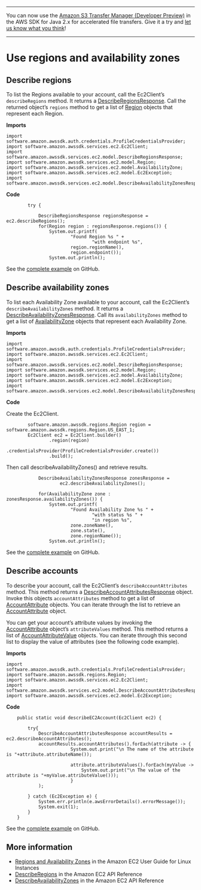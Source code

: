 --------

You can now use the [Amazon S3 Transfer Manager \(Developer Preview\)](https://bit.ly/2WQebiP) in the AWS SDK for Java 2\.x for accelerated file transfers\. Give it a try and [let us know what you think](https://bit.ly/3zT1YYM)\!

--------

# Use regions and availability zones<a name="examples-ec2-regions-zones"></a>

## Describe regions<a name="describe-regions"></a>

To list the Regions available to your account, call the Ec2Client’s `describeRegions` method\. It returns a [DescribeRegionsResponse](http://docs.aws.amazon.com/sdk-for-java/latest/reference/software/amazon/awssdk/services/ec2/model/DescribeRegionsResponse.html)\. Call the returned object’s `regions` method to get a list of [Region](http://docs.aws.amazon.com/sdk-for-java/latest/reference/software/amazon/awssdk/services/ec2/model/Region.html) objects that represent each Region\.

 **Imports** 

```
import software.amazon.awssdk.auth.credentials.ProfileCredentialsProvider;
import software.amazon.awssdk.services.ec2.Ec2Client;
import software.amazon.awssdk.services.ec2.model.DescribeRegionsResponse;
import software.amazon.awssdk.services.ec2.model.Region;
import software.amazon.awssdk.services.ec2.model.AvailabilityZone;
import software.amazon.awssdk.services.ec2.model.Ec2Exception;
import software.amazon.awssdk.services.ec2.model.DescribeAvailabilityZonesResponse;
```

 **Code** 

```
        try {

            DescribeRegionsResponse regionsResponse = ec2.describeRegions();
            for(Region region : regionsResponse.regions()) {
                System.out.printf(
                        "Found Region %s " +
                                "with endpoint %s",
                        region.regionName(),
                        region.endpoint());
                System.out.println();
```

See the [complete example](https://github.com/awsdocs/aws-doc-sdk-examples/blob/master/javav2/example_code/ec2/src/main/java/com/example/ec2/DescribeRegionsAndZones.java) on GitHub\.

## Describe availability zones<a name="describe-availability-zones"></a>

To list each Availability Zone available to your account, call the Ec2Client’s `describeAvailabilityZones` method\. It returns a [DescribeAvailabilityZonesResponse](http://docs.aws.amazon.com/sdk-for-java/latest/reference/software/amazon/awssdk/services/ec2/model/DescribeAvailabilityZonesResponse.html)\. Call its `availabilityZones` method to get a list of [AvailabilityZone](http://docs.aws.amazon.com/sdk-for-java/latest/reference/software/amazon/awssdk/services/ec2/model/AvailabilityZone.html) objects that represent each Availability Zone\.

 **Imports** 

```
import software.amazon.awssdk.auth.credentials.ProfileCredentialsProvider;
import software.amazon.awssdk.services.ec2.Ec2Client;
import software.amazon.awssdk.services.ec2.model.DescribeRegionsResponse;
import software.amazon.awssdk.services.ec2.model.Region;
import software.amazon.awssdk.services.ec2.model.AvailabilityZone;
import software.amazon.awssdk.services.ec2.model.Ec2Exception;
import software.amazon.awssdk.services.ec2.model.DescribeAvailabilityZonesResponse;
```

 **Code** 

Create the Ec2Client\.

```
        software.amazon.awssdk.regions.Region region = software.amazon.awssdk.regions.Region.US_EAST_1;
        Ec2Client ec2 = Ec2Client.builder()
                .region(region)
                .credentialsProvider(ProfileCredentialsProvider.create())
                .build();
```

Then call describeAvailabilityZones\(\) and retrieve results\.

```
            DescribeAvailabilityZonesResponse zonesResponse =
                    ec2.describeAvailabilityZones();

            for(AvailabilityZone zone : zonesResponse.availabilityZones()) {
                System.out.printf(
                        "Found Availability Zone %s " +
                                "with status %s " +
                                "in region %s",
                        zone.zoneName(),
                        zone.state(),
                        zone.regionName());
                System.out.println();
```

See the [complete example](https://github.com/awsdocs/aws-doc-sdk-examples/blob/master/javav2/example_code/ec2/src/main/java/com/example/ec2/DescribeRegionsAndZones.java) on GitHub\.

## Describe accounts<a name="describe-accounts"></a>

To describe your account, call the Ec2Client’s `describeAccountAttributes` method\. This method returns a [DescribeAccountAttributesResponse](http://docs.aws.amazon.com/sdk-for-java/latest/reference/software/amazon/awssdk/services/ec2/model/DescribeAccountAttributesResponse.html) object\. Invoke this objects `accountAttributes` method to get a list of [AccountAttribute](http://docs.aws.amazon.com/sdk-for-java/latest/reference/software/amazon/awssdk/services/ec2/model/AccountAttribute.html) objects\. You can iterate through the list to retrieve an [AccountAttribute](http://docs.aws.amazon.com/sdk-for-java/latest/reference/software/amazon/awssdk/services/ec2/model/AccountAttribute.html) object\.

You can get your account’s attribute values by invoking the [AccountAttribute](http://docs.aws.amazon.com/sdk-for-java/latest/reference/software/amazon/awssdk/services/ec2/model/AccountAttribute.html) object’s `attributeValues` method\. This method returns a list of [AccountAttributeValue](http://docs.aws.amazon.com/sdk-for-java/latest/reference/software/amazon/awssdk/services/ec2/model/AccountAttributeValue.html) objects\. You can iterate through this second list to display the value of attributes \(see the following code example\)\.

 **Imports** 

```
import software.amazon.awssdk.auth.credentials.ProfileCredentialsProvider;
import software.amazon.awssdk.regions.Region;
import software.amazon.awssdk.services.ec2.Ec2Client;
import software.amazon.awssdk.services.ec2.model.DescribeAccountAttributesResponse;
import software.amazon.awssdk.services.ec2.model.Ec2Exception;
```

 **Code** 

```
    public static void describeEC2Account(Ec2Client ec2) {

        try{
            DescribeAccountAttributesResponse accountResults = ec2.describeAccountAttributes();
            accountResults.accountAttributes().forEach(attribute -> {
                        System.out.print("\n The name of the attribute is "+attribute.attributeName());

                        attribute.attributeValues().forEach(myValue ->
                            System.out.print("\n The value of the attribute is "+myValue.attributeValue()));
                        }
            );

        } catch (Ec2Exception e) {
            System.err.println(e.awsErrorDetails().errorMessage());
            System.exit(1);
        }
    }
```

See the [complete example](https://github.com/awsdocs/aws-doc-sdk-examples/blob/main/javav2/example_code/ec2/src/main/java/com/example/ec2/DescribeAccount.java) on GitHub\.

## More information<a name="more-information"></a>
+  [Regions and Availability Zones](http://docs.aws.amazon.com/AWSEC2/latest/UserGuide/using-regions-availability-zones.html) in the Amazon EC2 User Guide for Linux Instances
+  [DescribeRegions](https://docs.aws.amazon.com/AWSEC2/latest/APIReference/API_DescribeRegions.html) in the Amazon EC2 API Reference
+  [DescribeAvailabilityZones](https://docs.aws.amazon.com/AWSEC2/latest/APIReference/API_DescribeAvailabilityZones.html) in the Amazon EC2 API Reference